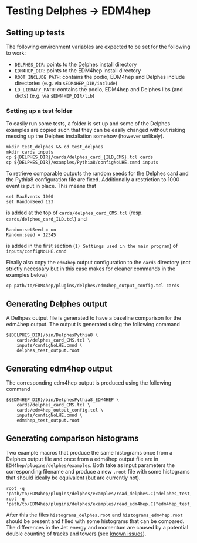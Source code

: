 # Testing Delphes -> EDM4hep


## Setting up tests

The following environment variables are expected to be set for the following to
work:
- `DELPHES_DIR`: points to the Delphes install directory
- `EDM4HEP_DIR`: points to the EDM4hep install directory
- `ROOT_INCLUDE_PATH`: contains the podio, EDM4hep and Delphes include
  directories (e.g. via `$EDM4HEP_DIR/include`)
- `LD_LIBRARY_PATH`: contains the podio, EDM4hep and Delphes libs (and dicts)
  (e.g. via `$EDM4HEP_DIR/lib`)


### Setting up a test folder

To easily run some tests, a folder is set up and some of the Delphes examples
are copied such that they can be easily changed without risking messing up the
Delphes installation somehow (however unlikely).

    mkdir test_delphes && cd test_delphes
    mkdir cards inputs
    cp ${DELPHES_DIR}/cards/delphes_card_{ILD,CMS}.tcl cards
    cp ${DELPHES_DIR}/examples/Pythia8/configNoLHE.cmnd inputs

To retrieve comparable outputs the random seeds for the Delphes card and the
Pythia8 configuration file are fixed. Additionally a restriction to 1000 event
is put in place. This means that

    set MaxEvents 1000
    set RandomSeed 123

is added at the top of `cards/delphes_card_CMS.tcl` (resp.
`cards/delphes_card_ILD.tcl`) and

    Random:setSeed = on
    Random:seed = 12345

is added in the first section (`1) Settings used in the main program`) of
`inputs/configNoLHE.cmnd`

Finally also copy the `edm4hep` output configuration to the `cards` directory
(not strictly necessary but in this case makes for cleaner commands in the
examples below)

    cp path/to/EDM4hep/plugins/delphes/edm4hep_output_config.tcl cards

## Generating Delphes output

A Delhpes output file is generated to have a baseline comparison for the edm4hep
output. The output is generated using the following command

    ${DELPHES_DIR}/bin/DelphesPythia8 \
        cards/delphes_card_CMS.tcl \
        inputs/configNoLHE.cmnd \
        delphes_test_output.root


## Generating edm4hep output

The corresponding edm4hep output is produced using the following command

    ${EDM4HEP_DIR}/bin/DelphesPythia8_EDM4HEP \
        cards/delphes_card_CMS.tcl \
        cards/edm4hep_output_config.tcl \
        inputs/configNoLHE.cmnd \
        edm4hep_test_output.root


## Generating comparison histograms

Two example macros that produce the same histograms once from a Delphes output
file and once from a edm4hep output file are in
`EDM4hep/plugins/delphes/examples`. Both take as input parameters the
corresponding filename and produce a new `.root` file with some histograms that
should ideally be equivalent (but are currently not).

    root -q 'path/to/EDM4hep/plugins/delphes/examples/read_delphes.C("delphes_test_output.root")'
    root -q 'path/to/EDM4hep/plugins/delphes/examples/read_edm4hep.C("edm4hep_test_output.root")' 

After this the files `histograms_delphes.root` and `histograms_edm4hep.root`
should be present and filled with some histograms that can be compared. The
differences in the Jet energy and momentum are caused by a potential double
counting of tracks and towers (see [known issues](../README.md#known-issues)).
